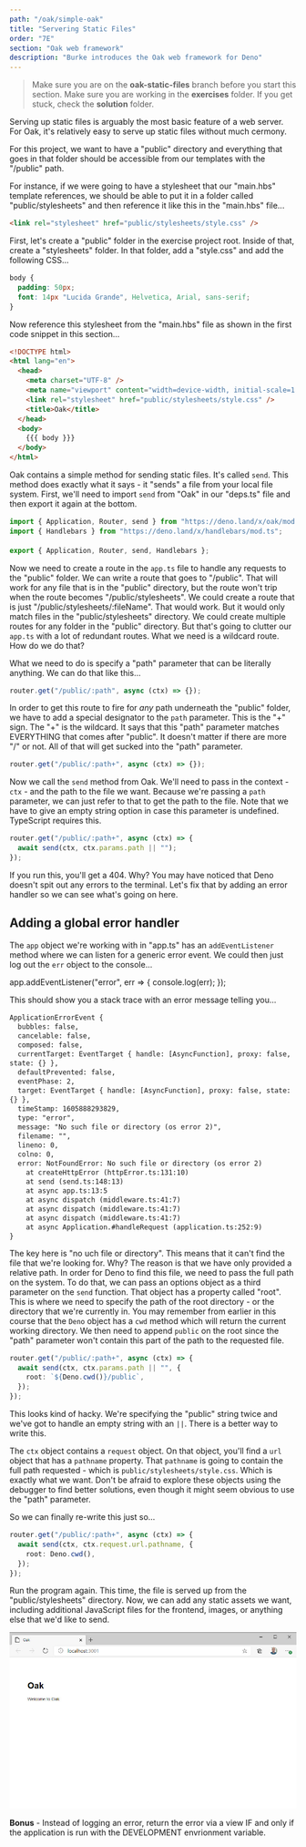 ```yaml
---
path: "/oak/simple-oak"
title: "Servering Static Files"
order: "7E"
section: "Oak web framework"
description: "Burke introduces the Oak web framework for Deno"
---
```


> Make sure you are on the **oak-static-files** branch before you start this section. Make sure you are working in the **exercises** folder. If you get stuck, check the **solution** folder.

Serving up static files is arguably the most basic feature of a web server. For Oak, it's relatively easy to serve up static files without much cermony.

For this project, we want to have a "public" directory and everything that goes in that folder should be accessible from our templates with the "/public" path.

For instance, if we were going to have a stylesheet that our "main.hbs" template references, we should be able to put it in a folder called "public/stylesheets" and then reference it like this in the "main.hbs" file...

```html
<link rel="stylesheet" href="public/stylesheets/style.css" />
```

First, let's create a "public" folder in the exercise project root. Inside of that, create a "stylesheets" folder. In that folder, add a "style.css" and add the following CSS...

```css
body {
  padding: 50px;
  font: 14px "Lucida Grande", Helvetica, Arial, sans-serif;
}
```

Now reference this stylesheet from the "main.hbs" file as shown in the first code snippet in this section...

```html
<!DOCTYPE html>
<html lang="en">
  <head>
    <meta charset="UTF-8" />
    <meta name="viewport" content="width=device-width, initial-scale=1.0" />
    <link rel="stylesheet" href="public/stylesheets/style.css" />
    <title>Oak</title>
  </head>
  <body>
    {{{ body }}}
  </body>
</html>
```

Oak contains a simple method for sending static files. It's called `send`. This method does exactly what it says - it "sends" a file from your local file system. First, we'll need to import `send` from "Oak" in our "deps.ts" file and then export it again at the bottom.

```typescript
import { Application, Router, send } from "https://deno.land/x/oak/mod.ts";
import { Handlebars } from "https://deno.land/x/handlebars/mod.ts";

export { Application, Router, send, Handlebars };
```

Now we need to create a route in the `app.ts` file to handle any requests to the "public" folder. We can write a route that goes to "/public". That will work for any file that is in the "public" directory, but the route won't trip when the route becomes "/public/stylesheets". We could create a route that is just "/public/stylesheets/:fileName". That would work. But it would only match files in the "public/stylesheets" directory. We could create multiple routes for any folder in the "public" directory. But that's going to clutter our `app.ts` with a lot of redundant routes. What we need is a wildcard route. How do we do that?

What we need to do is specify a "path" parameter that can be literally anything. We can do that like this...

```typescript
router.get("/public/:path", async (ctx) => {});
```

In order to get this route to fire for _any_ path underneath the "public" folder, we have to add a special designator to the `path` parameter. This is the "+" sign. The "+" is the wildcard. It says that this "path" parameter matches EVERYTHING that comes after "public". It doesn't matter if there are more "/" or not. All of that will get sucked into the "path" parameter.

```typescript
router.get("/public/:path+", async (ctx) => {});
```

Now we call the `send` method from Oak. We'll need to pass in the context - `ctx` - and the path to the file we want. Because we're passing a `path` parameter, we can just refer to that to get the path to the file. Note that we have to give an empty string option in case this parameter is undefined. TypeScript requires this.

```typescript
router.get("/public/:path+", async (ctx) => {
  await send(ctx, ctx.params.path || "");
});
```

If you run this, you'll get a 404. Why? You may have noticed that Deno doesn't spit out any errors to the terminal. Let's fix that by adding an error handler so we can see what's going on here.

## Adding a global error handler

The `app` object we're working with in "app.ts" has an `addEventListener` method where we can listen for a generic error event. We could then just log out the `err` object to the console...

app.addEventListener("error", err => {
console.log(err);
});

This should show you a stack trace with an error message telling you...

```
ApplicationErrorEvent {
  bubbles: false,
  cancelable: false,
  composed: false,
  currentTarget: EventTarget { handle: [AsyncFunction], proxy: false, state: {} },
  defaultPrevented: false,
  eventPhase: 2,
  target: EventTarget { handle: [AsyncFunction], proxy: false, state: {} },
  timeStamp: 1605888293829,
  type: "error",
  message: "No such file or directory (os error 2)",
  filename: "",
  lineno: 0,
  colno: 0,
  error: NotFoundError: No such file or directory (os error 2)
    at createHttpError (httpError.ts:131:10)
    at send (send.ts:148:13)
    at async app.ts:13:5
    at async dispatch (middleware.ts:41:7)
    at async dispatch (middleware.ts:41:7)
    at async dispatch (middleware.ts:41:7)
    at async Application.#handleRequest (application.ts:252:9)
}
```

The key here is "no uch file or directory". This means that it can't find the file that we're looking for. Why? The reason is that we have only provided a relative path. In order for Deno to find this file, we need to pass the full path on the system. To do that, we can pass an options object as a third parameter on the `send` function. That object has a property called "root". This is where we need to specify the path of the root directory - or the directory that we're currently in. You may remember from earlier in this course that the `Deno` object has a `cwd` method which will return the current working directory. We then need to append `public` on the root since the "path" parameter won't contain this part of the path to the requested file.

```typescript
router.get("/public/:path+", async (ctx) => {
  await send(ctx, ctx.params.path || "", {
    root: `${Deno.cwd()}/public`,
  });
});
```

This looks kind of hacky. We're specifying the "public" string twice and we've got to handle an empty string with an `||`. There is a better way to write this.

The `ctx` object contains a `request` object. On that object, you'll find a `url` object that has a `pathname` property. That `pathname` is going to contain the full path requested - which is `public/stylesheets/style.css`. Which is exactly what we want. Don't be afraid to explore these objects using the debugger to find better solutions, even though it might seem obvious to use the "path" parameter.

So we can finally re-write this just so...

```typescript
router.get("/public/:path+", async (ctx) => {
  await send(ctx, ctx.request.url.pathname, {
    root: Deno.cwd(),
  });
});
```

Run the program again. This time, the file is served up from the "public/stylesheets" directory. Now, we can add any static assets we want, including additional JavaScript files for the frontend, images, or anything else that we'd like to send.

![styled Deno app](../images/deno-styled.jpg)

**Bonus** - Instead of logging an error, return the error via a view IF and only if the application is run with the DEVELOPMENT envrionment variable.
